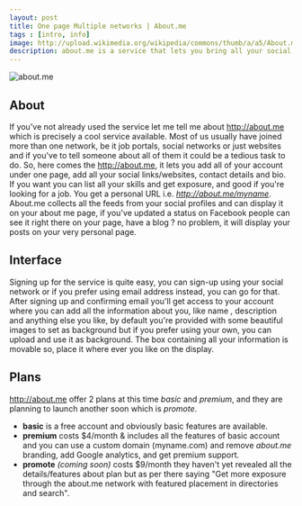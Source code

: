 ```yaml
---
layout: post
title: One page Multiple networks | About.me
tags : [intro, info]
image: http://upload.wikimedia.org/wikipedia/commons/thumb/a/a5/About.me_icon.jpg/220px-About.me_icon.jpg
description: about.me is a service that lets you bring all your social links/networks under one page, you can add all your details/bio and add all our joined networks on single page.
---
```


![about.me](https://d2ed0w4q03gsmw.cloudfront.net/e7af0e9/images/store/premium-demo.png)

## About

If you've not already used the service let me tell me about <http://about.me> which is precisely a cool service available. Most of us usually have joined more than one 
network, be it job portals, social networks or just websites and if you've to tell someone about all of them it could be a tedious task to do. So, here comes the <http://about.me>, it lets you add all of your account under one page, add all your 
social links/websites, contact details and bio. If you want  you can list all your skills and get exposure, and good if you're looking for a job. You get a personal URL i.e. *http://about.me/myname*. About.me collects all the feeds from your social profiles and can display it 
on your about me page, if you've updated a status on Facebook people can see it right there on your page, have a blog ? no problem, it will display your posts on your very personal page.

## Interface

Signing up for the service is quite easy, you can sign-up using your social network or if you prefer using email address instead, you can go for that. After signing up and confirming email
you'll get access to your account where you can add all the information about you, like name , description and anything else you like, by default you're provided with some beautiful images
to set as background but if you prefer using your own, you can upload and use it as background. The box containing all your information is movable so, place it where ever you like on the display.

## Plans

<http://about.me>  offer 2 plans at this time *basic* and *premium*, and they are planning to launch another soon which is *promote*.

- **basic** is a free account and obviously basic features are available.
- **premium** costs $4/month & includes all the features of basic account and you can use a custom domain (myname.com) and remove *about.me* branding, add Google analytics, and get premium support.
- **promote** *(coming soon)* costs $9/month they haven't yet revealed all the details/features about plan but as per there saying "Get more exposure through the about.me network with featured placement in directories and search".